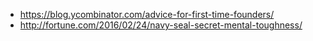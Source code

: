 - https://blog.ycombinator.com/advice-for-first-time-founders/
- http://fortune.com/2016/02/24/navy-seal-secret-mental-toughness/
